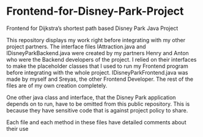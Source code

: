 # Frontend-for-Disney-Park-Project
Frontend for Dijkstra’s shortest path based Disney Park Java Project

This repository displays my work right before integrating with my other project partners. The interface files IAttraction.java and IDisneyParkBackend.java were created by my partners Henry and Anton who were the Backend developers of the project. I relied on their interfaces to make the placeholder classes that I used to run my Frontend program before integrating with the whole project. IDisneyParkFrontend.java was made by myself and Sreyas, the other Frontend Developer. The rest of the files are of my own creation completely.

One other java class and interface, that the Disney Park application depends on to run, have to be omitted from this public repository. This is because they have sensitive code that is against project policy to share.

Each file and each method in these files have detailed comments about their use
